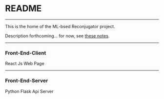 # README #
-------------------------------------------------------------------------------------

This is the home of the ML-bsed Reconjugator project.   

Description forthcoming...   for now, see [these notes](https://docs.google.com/document/d/1fs4Dd103eFKCQukqg_Ib3T7zrqqqvXn2FX8albF-SKc/edit#).

-------------------------------------------------------------------------------------

###  Front-End-Client ###

React Js Web Page

-------------------------------------------------------------------------------------

###  Front-End-Server ###

Python Flask Api Server
